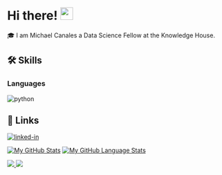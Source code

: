 # Hi there! <img src="https://media.giphy.com/media/hvRJCLFzcasrR4ia7z/giphy.gif" width="29px" height="29px">
🎓 I am Michael Canales a Data Science Fellow at the Knowledge House.
## 🛠️ Skills

### Languages
![python](https://img.shields.io/badge/Python-3776AB?style=for-the-badge&logo=python&logoColor=white)

## 🔗 Links
[![linked-in](https://img.shields.io/badge/Linked_In-0077B5?style=for-the-badge&logo=LinkedIn&logoColor=white)](https://www.linkedin.com/in/micanales/)

[![My GitHub Stats](https://github-readme-stats.vercel.app/api/?username=MichaelJCanales&count_private=true&theme=tokyonight&showicons=true)]()
[![My GitHub Language Stats](https://github-readme-stats.vercel.app/api/top-langs/?username=MichaelJCanales&langs_count=5&theme=tokyonight)]()

<a href="https://github.com/MichaelJCanales/github-stats">
   
![](https://github.com/MichaelJCanales/github-stats/blob/master/generated/overview.svg)
![](https://github.com/MichaelJCanales/github-stats/blob/master/generated/languages.svg)
</a>
